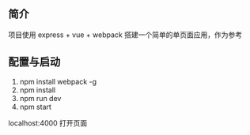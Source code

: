 ## 简介
项目使用 express + vue + webpack 搭建一个简单的单页面应用，作为参考

## 配置与启动
1. npm install webpack -g
2. npm install
3. npm run dev
4. npm start

localhost:4000 打开页面
